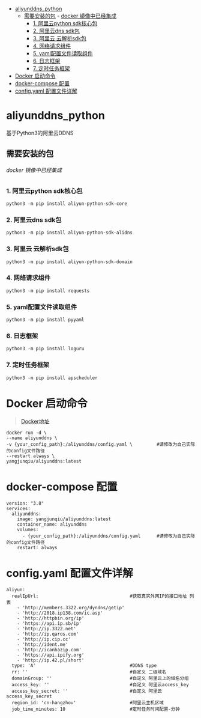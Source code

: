 - [aliyunddns_python](#aliyunddns_python)
  - [需要安装的包](#需要安装的包)
          - [docker 镜像中已经集成](#docker-镜像中已经集成)
    - [1. 阿里云python sdk核心包](#1-阿里云python-sdk核心包)
    - [2. 阿里云dns sdk包](#2-阿里云dns-sdk包)
    - [3. 阿里云 云解析sdk包](#3-阿里云-云解析sdk包)
    - [4. 网络请求组件](#4-网络请求组件)
    - [5. yaml配置文件读取组件](#5-yaml配置文件读取组件)
    - [6. 日志框架](#6-日志框架)
    - [7. 定时任务框架](#7-定时任务框架)
- [Docker 启动命令](#docker-启动命令)
- [docker-compose 配置](#docker-compose-配置)
- [config.yaml 配置文件详解](#configyaml-配置文件详解)
# aliyunddns_python
基于Python3的阿里云DDNS
## 需要安装的包
###### docker 镜像中已经集成
### 1. 阿里云python sdk核心包
`python3 -m pip install aliyun-python-sdk-core`
### 2. 阿里云dns sdk包
`python3 -m pip install aliyun-python-sdk-alidns`
### 3. 阿里云 云解析sdk包
`python3 -m pip install aliyun-python-sdk-domain`
### 4. 网络请求组件
`python3 -m pip install requests`
### 5. yaml配置文件读取组件
`python3 -m pip install pyyaml`
### 6. 日志框架
`python3 -m pip install loguru`
### 7. 定时任务框架
`python3 -m pip install apscheduler`

# Docker 启动命令
> [Docker地址](https://hub.docker.com/r/xiuhanq/aliyunddns)
```
docker run -d \
--name aliyunddns \
-v {your_config_path}:/aliyunddns/config.yaml \         #请修改为自己实际的config文件路径
--restart always \
yangjunqiu/aliyunddns:latest
```
# docker-compose 配置
```
version: "3.8"
services:
  aliyunddns:
    image: yangjunqiu/aliyunddns:latest
    container_name: aliyunddns
    volumes:
      - {your_config_path}:/aliyunddns/config.yaml      #请修改为自己实际的config文件路径
    restart: always
```


# config.yaml 配置文件详解
```
aliyun:  
  realIpUrl:                                  #获取真实外网IP的接口地址 列表
    - 'http://members.3322.org/dyndns/getip'
    - 'http://2018.ip138.com/ic.asp'
    - 'http://httpbin.org/ip'
    - 'https://api.ip.sb/ip'
    - 'http://ip.3322.net'
    - 'http://ip.qaros.com'
    - 'http://ip.cip.cc'
    - 'http://ident.me'
    - 'http://icanhazip.com'
    - 'https://api.ipify.org'
    - 'http://ip.42.pl/short'        
  type: 'A'                                   #DDNS type
  rr: ''                                      #自定义 二级域名       
  domainGroup: ''                             #自定义 阿里云上的域名分组
  access_key: ''                              #自定义 阿里云access_key
  access_key_secret: ''                       #自定义 阿里云access_key_secret
  region_id: 'cn-hangzhou'                    #阿里云主机区域
  job_time_minutes: 10                        #定时任务时间配置-分钟
```